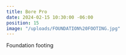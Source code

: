 ```yaml
---
title: Bore Pro
date: 2024-02-15 10:30:00 -06:00
position: 15
image: "/uploads/FOUNDATION%20FOOTING.jpg"
---
```


Foundation footing